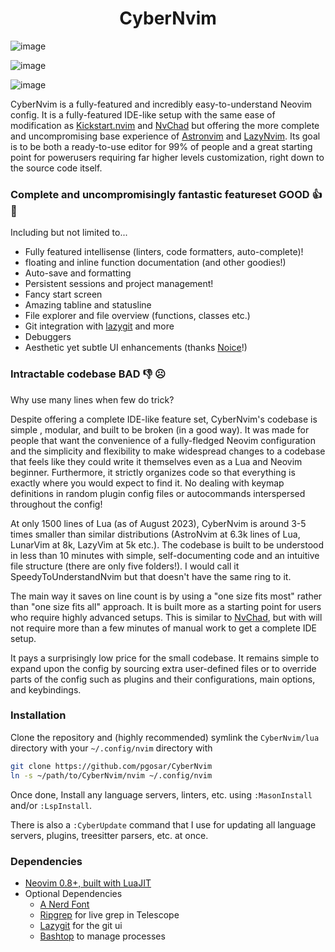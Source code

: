 <h1 align="center">CyberNvim</h1>

![image](https://github.com/pgosar/CyberNvim/assets/55164602/d650046e-7dc6-43df-a9c6-2eb24d1725cc)

![image](https://github.com/pgosar/CyberNvim/assets/55164602/7d22e70e-6e52-4737-8068-9335c7705098)

![image](https://github.com/pgosar/CyberNvim/assets/55164602/1e6dc5d5-9945-405b-9e63-0aa2afe604c3)

CyberNvim is a fully-featured and incredibly easy-to-understand Neovim config.
It is a fully-featured IDE-like setup with the same ease of modification as
[Kickstart.nvim](https://github.com/nvim-lua/kickstart.nvim) and
[NvChad](https://github.com/NvChad/NvChad/tree/v2.0) but offering the
more complete and uncompromising base experience of
[Astronvim](https://github.com/AstroNvim/AstroNvim/tree/main) and
[LazyNvim](https://github.com/LazyVim/LazyVim).
Its goal is to be both a ready-to-use editor for 99% of people and a great starting
point for powerusers requiring far higher levels customization, right down to
the source code itself.

### Complete and uncompromisingly fantastic featureset GOOD 👍 🥰

Including but not limited to...

* Fully featured intellisense (linters, code formatters, auto-complete)!
* floating and inline function documentation (and other goodies!)
* Auto-save and formatting
* Persistent sessions and project management!
* Fancy start screen
* Amazing tabline and statusline
* File explorer and file overview (functions, classes etc.)
* Git integration with [lazygit](https://github.com/jesseduffield/lazygit)
and more
* Debuggers
* Aesthetic yet subtle UI enhancements (thanks [Noice](https://github.com/folke/noice.nvim)!)

### Intractable codebase BAD 👎 ☹️

Why use many lines when few do trick?

Despite offering a complete IDE-like feature set, CyberNvim's codebase is simple
, modular, and built to be broken (in a good way). It was made for people
that want the convenience of a fully-fledged Neovim configuration and the
simplicity and flexibility to make widespread changes to a codebase that
feels like they could write it themselves even as a Lua and Neovim beginner.
Furthermore, it strictly organizes code so that everything is exactly where you
would expect to find it. No dealing with keymap definitions in random plugin config
files or autocommands interspersed throughout the config!

At only 1500 lines of Lua (as of August 2023), CyberNvim is around 3-5 times
smaller than similar distributions (AstroNvim at 6.3k lines of Lua, LunarVim
at 8k, LazyVim at 5k etc.). The codebase is built to be understood in less
than 10 minutes with simple, self-documenting code and an intuitive file
structure (there are only five folders!). I would call it
SpeedyToUnderstandNvim but that doesn't have the same ring to it.

The main way it saves on line count is by using a "one size fits most"
rather than "one size fits all" approach. It is built more as a starting
point for users who require highly advanced setups. This is similar to
[NvChad](https://github.com/NvChad/NvChad/tree/v2.0), but with will not
require more than a few minutes of manual work to get a complete IDE setup.

It pays a surprisingly low price for the small codebase.
It remains simple to expand upon the config by sourcing extra
user-defined files or to override parts of the config such as plugins
and their configurations, main options, and keybindings.

### Installation

Clone the repository and (highly recommended) symlink the `CyberNvim/lua`
directory with your `~/.config/nvim` directory with

``` bash
git clone https://github.com/pgosar/CyberNvim
ln -s ~/path/to/CyberNvim/nvim ~/.config/nvim
```

Once done, Install any language servers, linters, etc. using `:MasonInstall`
and/or `:LspInstall`.

There is also a `:CyberUpdate` command that I use for updating all language
servers, plugins, treesitter parsers, etc. at once.

### Dependencies

* [Neovim 0.8+, built with LuaJIT](https://github.com/neovim/neovim/releases/tag/stable)
* Optional Dependencies
  * [A Nerd Font](https://www.nerdfonts.com/font-downloads)
  * [Ripgrep](https://github.com/BurntSushi/ripgrep) for live grep in Telescope
  * [Lazygit](https://github.com/jesseduffield/lazygit) for the git ui
  * [Bashtop](https://github.com/aristocratos/bashtop) to manage processes

